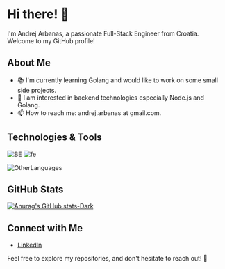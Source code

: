 # Hi there! 👋

I'm Andrej Arbanas, a passionate Full-Stack Engineer from Croatia. Welcome to my GitHub profile!

## About Me

- 📚 I'm currently learning Golang and would like to work on some small side projects.
- 💬 I am interested in backend technologies especially Node.js and Golang.
- 📫 How to reach me: andrej.arbanas at gmail.com.

## Technologies & Tools

![BE](https://skillicons.dev/icons?i=js,ts,nodejs,nestjs,express)
![fe](https://skillicons.dev/icons?i=angular,react,next,electron)

![OtherLanguages](https://skillicons.dev/icons?i=go,mongo,mysql,postgres,aws,graphql)


## GitHub Stats

[![Anurag's GitHub stats-Dark](https://github-readme-stats.vercel.app/api?username=aarbanas&show_icons=true&theme=dark#gh-dark-mode-only)](https://github.com/anuraghazra/github-readme-stats#gh-dark-mode-only)


## Connect with Me

- [LinkedIn](https://www.linkedin.com/in/andrej-arbanas-50470590/)

Feel free to explore my repositories, and don't hesitate to reach out! 🚀

